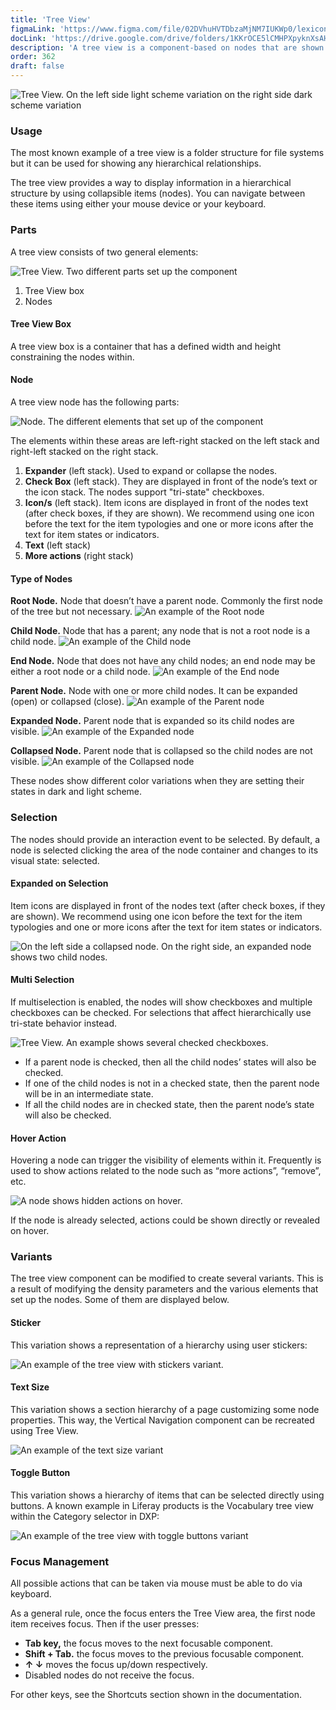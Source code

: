 ```yaml
---
title: 'Tree View'
figmaLink: 'https://www.figma.com/file/02DVhuHVTDbzaMjNM7IUKWp0/lexicon?node-id=6020%3A24030'
docLink: 'https://drive.google.com/drive/folders/1KKrOCE5lCMHPXpyknXsAHe78oBfsCk2j?usp=sharing'
description: 'A tree view is a component-based on nodes that are shown in a hierarchical structure. '
order: 362
draft: false
---
```

![Tree View. On the left side light scheme variation on the right side dark scheme variation](./images/tree-view-01.png)

### Usage
The most known example of a tree view is a folder structure for file systems but it can be used for showing any hierarchical relationships.

The tree view provides a way to display information in a hierarchical structure by using collapsible items (nodes). You can navigate between these items using either your mouse device or your keyboard.  


### Parts
A tree view consists of two general elements:

![Tree View. Two different parts set up the component](./images/tree-view-02.png)

1. Tree View box
2. Nodes

#### Tree View Box

A tree view box is a container that has a defined width and height constraining the nodes within. 

#### Node

A tree view node has the following parts:

![Node. The different elements that set up of the component](./images/tree-view-03.png)

The elements within these areas are left-right stacked on the left stack and right-left stacked on the right stack. 

1. **Expander** (left stack). Used to expand or collapse the nodes. 
2. **Check Box** (left stack). They are displayed in front of the node’s text or the icon stack. The nodes support "tri-state" checkboxes.
3. **Icon/s** (left stack). Item icons are displayed in front of the nodes text (after check boxes, if they are shown). We recommend using one icon before the text for the item typologies and one or more icons after the text for item states or indicators.
4. **Text** (left stack) 
5. **More actions** (right stack)

#### Type of Nodes

**Root Node.**
Node that doesn’t have a parent node. Commonly the first node of the tree but not necessary.
![An example of the Root node](./images/tree-view-node_01.png)       

**Child Node.**
Node that has a parent; any node that is not a root node is a child node.
![An example of the Child node](./images/tree-view-node-02.png)      

**End Node.**
Node that does not have any child nodes; an end node may be either a root node or a child node.
![An example of the End node](./images/tree-view-node-03.png)      

**Parent Node.**
Node with one or more child nodes. It can be expanded (open) or collapsed (close).
![An example of the Parent node](./images/tree-view-node-04.png)      


**Expanded Node.**
Parent node that is expanded so its child nodes are visible.
![An example of the Expanded node](./images/tree-view-node-05.png)      

**Collapsed Node.**
Parent node that is collapsed so the child nodes are not visible.
![An example of the Collapsed node](./images/tree-view-node-06.png)      


These nodes show different color variations when they are setting their states in dark and light scheme.


### Selection

The nodes should provide an interaction event to be selected. By default, a node is selected clicking the area of the node container and changes to its visual state: selected.

#### Expanded on Selection

Item icons are displayed in front of the nodes text (after check boxes, if they are shown). We recommend using one icon before the text for the item typologies and one or more icons after the text for item states or indicators.

![On the left side a collapsed node. On the right side, an expanded node shows two child nodes.](./images/tree-view-04.png)      


#### Multi Selection

If multiselection is enabled, the nodes will show checkboxes and multiple checkboxes can be checked. For selections that affect hierarchically use tri-state behavior instead.

![Tree View. An example shows several checked checkboxes. ](./images/tree-view-05.png)      

-   If a parent node is checked, then all the child nodes’ states will also be checked.
-   If one of the child nodes is not in a checked state, then the parent node will be in an intermediate state.
-   If all the child nodes are in checked state, then the parent node’s state will also be checked.

#### Hover Action

Hovering a node can trigger the visibility of elements within it. Frequently is used to show actions related to the node such as “more actions”, “remove”, etc.

![A node shows hidden actions on hover.](./images/tree-view-06.gif)     

If the node is already selected, actions could be shown directly or revealed on hover.


### Variants

The tree view component can be modified to create several variants. This is a result of modifying the density parameters and the various elements that set up the nodes. Some of them are displayed below.

#### Sticker

This variation shows a representation of a hierarchy using user stickers:

![An example of the tree view with stickers variant.](./images/tree-view-07.png)     

#### Text Size

This variation shows a section hierarchy of a page customizing some node properties. This way, the Vertical Navigation component can be recreated using Tree View. 

![An example of the text size variant](./images/tree-view-08.png)     

#### Toggle Button

This variation shows a hierarchy of items that can be selected directly using buttons. A known example in Liferay products is the Vocabulary tree view within the Category selector in DXP:

![An example of the tree view with toggle buttons variant](./images/tree-view-09.png)     

### Focus Management

All possible actions that can be taken via mouse must be able to do via keyboard.

As a general rule, once the focus enters the Tree View area, the first node item receives focus. Then if the user presses:   

-   **Tab key,** the focus moves to the next focusable component.
-   **Shift + Tab.** the focus moves to the previous focusable component.
-   **↑ ↓** moves the focus up/down respectively.
-   Disabled nodes do not receive the focus.

For other keys, see the Shortcuts section shown in the documentation.